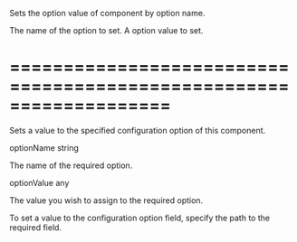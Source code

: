<!--**
/*-------------------------------------------
    Auto-generated file. Do not modify.
-------------------------------------------

**-->
<!--d-->
Sets the option value of component by option name.
<!--/d-->
<!--p1d-->The name of the option to set.<!--/p1d-->
<!--p2d-->A option value to set.<!--/p2d-->
===================================================================
===================================================================

<!--shortDescription-->
Sets a value to the specified configuration option of this component.
<!--/shortDescription-->

<!--paramName1-->optionName<!--/paramName1-->
<!--paramType1-->string<!--/paramType1-->
<!--paramDescription1-->
The name of the required option.
<!--/paramDescription1-->

<!--paramName2-->optionValue<!--/paramName2-->
<!--paramType2-->any<!--/paramType2-->
<!--paramDescription2-->
The value you wish to assign to the required option.
<!--/paramDescription2-->

<!--fullDescription-->
To set a value to the configuration option field, specify the path to the required field.
<!--/fullDescription-->